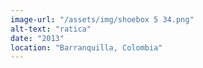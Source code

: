 ```yaml
---
image-url: "/assets/img/shoebox 5 34.png"
alt-text: "ratica"
date: "2013"
location: "Barranquilla, Colombia"
---
```


